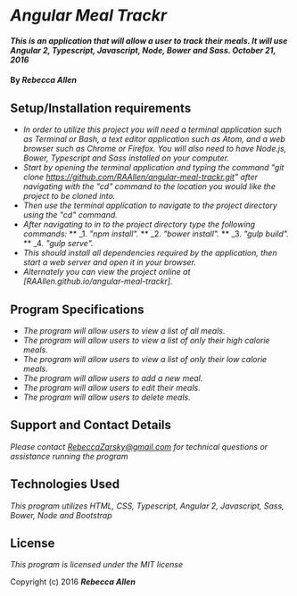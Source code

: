 # _Angular Meal Trackr_

#### _This is an application that will allow a user to track their meals. It will use Angular 2, Typescript, Javascript, Node, Bower and Sass.  October 21, 2016_

#### By _**Rebecca Allen**_

## Setup/Installation requirements

* _In order to utilize this project you will need a terminal application such as Terminal or Bash, a text editor application such as Atom, and a web browser such as Chrome or Firefox. You will also need to have Node.js, Bower, Typescript and Sass installed on your computer._
* _Start by opening the terminal application and typing the command "git clone https://github.com/RAAllen/angular-meal-trackr.git" after navigating with the "cd" command to the location you would like the project to be cloned into._
* _Then use the terminal application to navigate to the project directory using the "cd" command._
* _After navigating to in to the project directory type the following commands:_
** _1. _"npm install"._
** _2. _"bower install"._
** _3. _"gulp build"._
** _4. _"gulp serve"._
* _This should install all dependencies required by the application, then start a web server and open it in your browser._
* _Alternately you can view the project online at [RAAllen.github.io/angular-meal-trackr]._

## Program Specifications

* _The program will allow users to view a list of all meals._
* _The program will allow users to view a list of only their high calorie meals._
* _The program will allow users to view a list of only their low calorie meals._
* _The program will allow users to add a new meal._
* _The program will allow users to edit their meals._
* _The program will allow users to delete meals._

## Support and Contact Details

_Please contact RebeccaZarsky@gmail.com for technical questions or assistance running the program_

## Technologies Used

_This program utilizes HTML, CSS, Typescript, Angular 2, Javascript, Sass, Bower, Node and Bootstrap_

## License

*This program is licensed under the MIT license*

Copyright (c) 2016 **_Rebecca Allen_**
